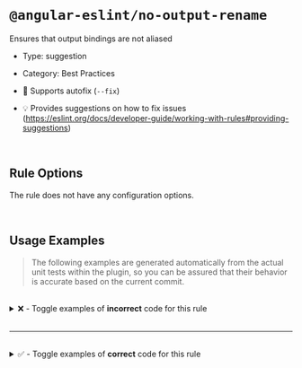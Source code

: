 <!--

  DO NOT EDIT.

  This markdown file was autogenerated using a mixture of the following files as the source of truth for its data:
  - ../../src/rules/no-output-rename.ts
  - ../../tests/rules/no-output-rename/cases.ts

  In order to update this file, it is therefore those files which need to be updated, as well as potentially the generator script:
  - ../../../../tools/scripts/generate-rule-docs.ts

-->

<br>

# `@angular-eslint/no-output-rename`

Ensures that output bindings are not aliased

- Type: suggestion
- Category: Best Practices
- 🔧 Supports autofix (`--fix`)

- 💡 Provides suggestions on how to fix issues (https://eslint.org/docs/developer-guide/working-with-rules#providing-suggestions)

<br>

## Rule Options

The rule does not have any configuration options.

<br>

## Usage Examples

> The following examples are generated automatically from the actual unit tests within the plugin, so you can be assured that their behavior is accurate based on the current commit.

<br>

<details>
<summary>❌ - Toggle examples of <strong>incorrect</strong> code for this rule</summary>

<br>

#### Default Config

```json
{
  "rules": {
    "@angular-eslint/no-output-rename": [
      "error"
    ]
  }
}
```

<br>

#### ❌ Invalid Code

```ts
@Component({
  outputs: ['a: b']
            ~~~~~~
})
class Test {}
```

<br>

---

<br>

#### Default Config

```json
{
  "rules": {
    "@angular-eslint/no-output-rename": [
      "error"
    ]
  }
}
```

<br>

#### ❌ Invalid Code

```ts
@Directive({
  inputs: ['abort'],
  'outputs': [boundary, `test: copy`],
                        ~~~~~~~~~~~~
})
class Test {}
```

<br>

---

<br>

#### Default Config

```json
{
  "rules": {
    "@angular-eslint/no-output-rename": [
      "error"
    ]
  }
}
```

<br>

#### ❌ Invalid Code

```ts
@Component({
  ['outputs']: ['orientation: orientation'],
                ~~~~~~~~~~~~~~~~~~~~~~~~~~
})
class Test {}
```

<br>

---

<br>

#### Default Config

```json
{
  "rules": {
    "@angular-eslint/no-output-rename": [
      "error"
    ]
  }
}
```

<br>

#### ❌ Invalid Code

```ts
@Directive({
  [`outputs`]: ['orientation: orientation'],
                ~~~~~~~~~~~~~~~~~~~~~~~~~~
})
class Test {}
```

<br>

---

<br>

#### Default Config

```json
{
  "rules": {
    "@angular-eslint/no-output-rename": [
      "error"
    ]
  }
}
```

<br>

#### ❌ Invalid Code

```ts
@Component()
class Test {
  @Custom() @Output(`change`) _change = getOutput();
                    ~~~~~~~~
}
```

<br>

---

<br>

#### Default Config

```json
{
  "rules": {
    "@angular-eslint/no-output-rename": [
      "error"
    ]
  }
}
```

<br>

#### ❌ Invalid Code

```ts
@Directive()
class Test {
  @Output('change') change = (this.subject$ as Subject<{blur: boolean}>).pipe();
          ~~~~~~~~
}
```

<br>

---

<br>

#### Default Config

```json
{
  "rules": {
    "@angular-eslint/no-output-rename": [
      "error"
    ]
  }
}
```

<br>

#### ❌ Invalid Code

```ts
@Directive({
  selector: 'foo'
})
class Test {
  @Output('fooColor') colors: string;
          ~~~~~~~~~~
}
```

<br>

---

<br>

#### Default Config

```json
{
  "rules": {
    "@angular-eslint/no-output-rename": [
      "error"
    ]
  }
}
```

<br>

#### ❌ Invalid Code

```ts
@Component({
  'selector': 'foo'
})
class Test {
  @Output('foocolor') color: string;
          ~~~~~~~~~~
}
```

<br>

---

<br>

#### Default Config

```json
{
  "rules": {
    "@angular-eslint/no-output-rename": [
      "error"
    ]
  }
}
```

<br>

#### ❌ Invalid Code

```ts
@Directive({
  selector: 'kebab-case',
})
class Test {}

@Injectable()
class Test {
  @Output('kebab-case') blur = this.getOutput();
          ~~~~~~~~~~~~
}
```

</details>

<br>

---

<br>

<details>
<summary>✅ - Toggle examples of <strong>correct</strong> code for this rule</summary>

<br>

#### Default Config

```json
{
  "rules": {
    "@angular-eslint/no-output-rename": [
      "error"
    ]
  }
}
```

<br>

#### ✅ Valid Code

```ts
class Test {}
```

<br>

---

<br>

#### Default Config

```json
{
  "rules": {
    "@angular-eslint/no-output-rename": [
      "error"
    ]
  }
}
```

<br>

#### ✅ Valid Code

```ts
@Page({
  outputs: ['play', popstate, `online`, 'obsolete: obsol', 'store: storage'],
})
class Test {}
```

<br>

---

<br>

#### Default Config

```json
{
  "rules": {
    "@angular-eslint/no-output-rename": [
      "error"
    ]
  }
}
```

<br>

#### ✅ Valid Code

```ts
@Component()
class Test {
  change = new EventEmitter();
}
```

<br>

---

<br>

#### Default Config

```json
{
  "rules": {
    "@angular-eslint/no-output-rename": [
      "error"
    ]
  }
}
```

<br>

#### ✅ Valid Code

```ts
@Directive()
class Test {
  @Output() buttonChange = new EventEmitter<'change'>();
}
```

<br>

---

<br>

#### Default Config

```json
{
  "rules": {
    "@angular-eslint/no-output-rename": [
      "error"
    ]
  }
}
```

<br>

#### ✅ Valid Code

```ts
@Component({
  outputs,
})
class Test {}
```

<br>

---

<br>

#### Default Config

```json
{
  "rules": {
    "@angular-eslint/no-output-rename": [
      "error"
    ]
  }
}
```

<br>

#### ✅ Valid Code

```ts
@Directive({
  outputs: [...test],
})
class Test {}
```

<br>

---

<br>

#### Default Config

```json
{
  "rules": {
    "@angular-eslint/no-output-rename": [
      "error"
    ]
  }
}
```

<br>

#### ✅ Valid Code

```ts
@Component({
  outputs: func(),
})
class Test {}
```

<br>

---

<br>

#### Default Config

```json
{
  "rules": {
    "@angular-eslint/no-output-rename": [
      "error"
    ]
  }
}
```

<br>

#### ✅ Valid Code

```ts
@Directive({
  outputs: [func(), 'a'],
})
class Test {}
```

<br>

---

<br>

#### Default Config

```json
{
  "rules": {
    "@angular-eslint/no-output-rename": [
      "error"
    ]
  }
}
```

<br>

#### ✅ Valid Code

```ts
@Component({})
class Test {
  @Output() get getter() {}
}
```

<br>

---

<br>

#### Default Config

```json
{
  "rules": {
    "@angular-eslint/no-output-rename": [
      "error"
    ]
  }
}
```

<br>

#### ✅ Valid Code

```ts
const change = 'change';
@Component()
class Test {
  @Output(change) touchMove: EventEmitter<{ action: 'click' | 'close' }> = new EventEmitter<{ action: 'click' | 'close' }>();
}
```

<br>

---

<br>

#### Default Config

```json
{
  "rules": {
    "@angular-eslint/no-output-rename": [
      "error"
    ]
  }
}
```

<br>

#### ✅ Valid Code

```ts
const blur = 'blur';
const click = 'click';
@Directive()
class Test {
  @Output(blur) [click]: EventEmitter<Blur>;
}
```

<br>

---

<br>

#### Default Config

```json
{
  "rules": {
    "@angular-eslint/no-output-rename": [
      "error"
    ]
  }
}
```

<br>

#### ✅ Valid Code

```ts
@Component({
  selector: 'foo[bar]'
})
class Test {
  @Output() bar: string;
}
```

<br>

---

<br>

#### Default Config

```json
{
  "rules": {
    "@angular-eslint/no-output-rename": [
      "error"
    ]
  }
}
```

<br>

#### ✅ Valid Code

```ts
@Component({
  selector: '[foo], test',
})
class Test {
  @Output('foo') label: string;
}
```

<br>

---

<br>

#### Default Config

```json
{
  "rules": {
    "@angular-eslint/no-output-rename": [
      "error"
    ]
  }
}
```

<br>

#### ✅ Valid Code

```ts
@Directive({
  selector: 'foo'
})
class Test {
  @Output('fooMyColor') myColor: string;
}
```

</details>

<br>
